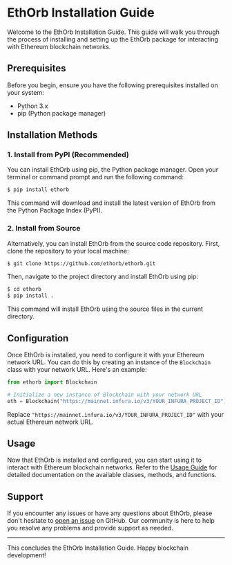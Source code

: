 # EthOrb Installation Guide

Welcome to the EthOrb Installation Guide. This guide will walk you through the process of installing and setting up the EthOrb package for interacting with Ethereum blockchain networks.

## Prerequisites

Before you begin, ensure you have the following prerequisites installed on your system:

- Python 3.x
- pip (Python package manager)

## Installation Methods

### 1. Install from PyPI (Recommended)

You can install EthOrb using pip, the Python package manager. Open your terminal or command prompt and run the following command:

```bash
$ pip install ethorb
```

This command will download and install the latest version of EthOrb from the Python Package Index (PyPI).

### 2. Install from Source

Alternatively, you can install EthOrb from the source code repository. First, clone the repository to your local machine:

```bash
$ git clone https://github.com/ethorb/ethorb.git
```

Then, navigate to the project directory and install EthOrb using pip:

```bash
$ cd ethorb
$ pip install .
```

This command will install EthOrb using the source files in the current directory.

## Configuration

Once EthOrb is installed, you need to configure it with your Ethereum network URL. You can do this by creating an instance of the `Blockchain` class with your network URL. Here's an example:

```python
from ethorb import Blockchain

# Initialize a new instance of Blockchain with your network URL
eth = Blockchain("https://mainnet.infura.io/v3/YOUR_INFURA_PROJECT_ID")
```

Replace `"https://mainnet.infura.io/v3/YOUR_INFURA_PROJECT_ID"` with your actual Ethereum network URL.

## Usage

Now that EthOrb is installed and configured, you can start using it to interact with Ethereum blockchain networks. Refer to the [Usage Guide](usage.md) for detailed documentation on the available classes, methods, and functions.

## Support

If you encounter any issues or have any questions about EthOrb, please don't hesitate to [open an issue](https://github.com/sambitpoddar/ethorb/issues) on GitHub. Our community is here to help you resolve any problems and provide support as needed.

---

This concludes the EthOrb Installation Guide. Happy blockchain development!
